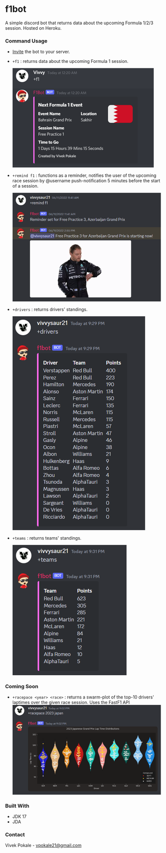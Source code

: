 # f1bot
A simple discord bot that returns data about the upcoming Formula 1/2/3 session. Hosted on Heroku.

### Command Usage

* [Invite](https://discord.com/api/oauth2/authorize?client_id=951889203581579304&permissions=274878294080&scope=bot) the bot to your server. 

* `+f1` : returns data about the upcoming Formula 1 session.
  <div align="left">
    <img src="images/Screenshot 2022-03-17 002640.png">
* `+remind f1` : functions as a reminder, notifies the user of the upcoming race session by @username push-notification 5 minutes before the start of a session.
  <div align="left">
    <img src="images/Screenshot 2023-10-06 215150.png">
* `+drivers` : returns drivers' standings.
  <div align="left">
    <img src="images/Screenshot 2023-10-06 213057.png">
* `+teams` : returns teams' standings.
  <div align="left">
    <img src="images/Screenshot 2023-10-06 213136.png">

### Coming Soon

* `+racepace <year> <race>` : returns a swarm-plot of the top-10 drivers' laptimes over the given race session. Uses the FastF1 API
  <div align="left">
    <img src="images/Screenshot 2023-10-06 212319.png">
  
### Built With

* JDK 17
* JDA
  
### Contact

Vivek Pokale - vpokale21@gmail.com
